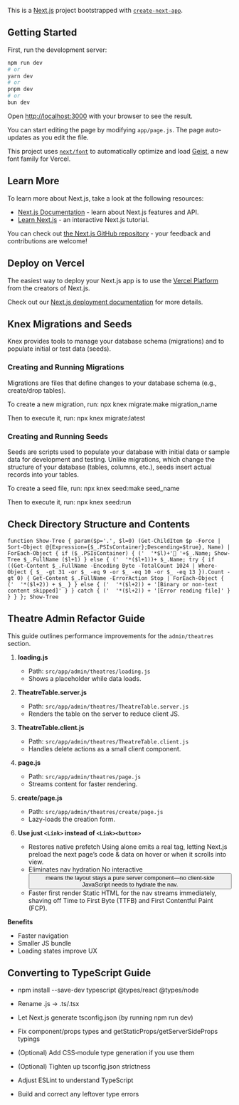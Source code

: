 This is a [Next.js](https://nextjs.org) project bootstrapped with [`create-next-app`](https://nextjs.org/docs/app/api-reference/cli/create-next-app).

## Getting Started

First, run the development server:

```bash
npm run dev
# or
yarn dev
# or
pnpm dev
# or
bun dev
```

Open [http://localhost:3000](http://localhost:3000) with your browser to see the result.

You can start editing the page by modifying `app/page.js`. The page auto-updates as you edit the file.

This project uses [`next/font`](https://nextjs.org/docs/app/building-your-application/optimizing/fonts) to automatically optimize and load [Geist](https://vercel.com/font), a new font family for Vercel.

## Learn More

To learn more about Next.js, take a look at the following resources:

- [Next.js Documentation](https://nextjs.org/docs) - learn about Next.js features and API.
- [Learn Next.js](https://nextjs.org/learn) - an interactive Next.js tutorial.

You can check out [the Next.js GitHub repository](https://github.com/vercel/next.js) - your feedback and contributions are welcome!

## Deploy on Vercel

The easiest way to deploy your Next.js app is to use the [Vercel Platform](https://vercel.com/new?utm_medium=default-template&filter=next.js&utm_source=create-next-app&utm_campaign=create-next-app-readme) from the creators of Next.js.

Check out our [Next.js deployment documentation](https://nextjs.org/docs/app/building-your-application/deploying) for more details.

## Knex Migrations and Seeds

Knex provides tools to manage your database schema (migrations) and to populate initial or test data (seeds).

### Creating and Running Migrations

Migrations are files that define changes to your database schema (e.g., create/drop tables).

To create a new migration, run:
npx knex migrate:make migration_name

Then to execute it, run:
npx knex migrate:latest

### Creating and Running Seeds

Seeds are scripts used to populate your database with initial data or sample data for development and testing. Unlike migrations, which change the structure of your database (tables, columns, etc.), seeds insert actual records into your tables.

To create a seed file, run:
npx knex seed:make seed_name

Then to execute it, run:
npx knex seed:run

## Check Directory Structure and Contents

```
function Show-Tree { param($p='.', $l=0) (Get-ChildItem $p -Force | Sort-Object @{Expression={$_.PSIsContainer};Descending=$true}, Name) | ForEach-Object { if ($_.PSIsContainer) { ('  '*$l)+'📁 '+$_.Name; Show-Tree $_.FullName ($l+1) } else { ('  '*($l+1))+ $_.Name; try { if ((Get-Content $_.FullName -Encoding Byte -TotalCount 1024 | Where-Object { $_ -gt 31 -or $_ -eq 9 -or $_ -eq 10 -or $_ -eq 13 }).Count -gt 0) { Get-Content $_.FullName -ErrorAction Stop | ForEach-Object { ('  '*($l+2)) + $_ } } else { ('  '*($l+2)) + '[Binary or non-text content skipped]' } } catch { ('  '*($l+2)) + '[Error reading file]' } } } }; Show-Tree
```

## Theatre Admin Refactor Guide

This guide outlines performance improvements for the `admin/theatres` section.

1. **loading.js**  
   - Path: `src/app/admin/theatres/loading.js`  
   - Shows a placeholder while data loads.

2. **TheatreTable.server.js**  
   - Path: `src/app/admin/theatres/TheatreTable.server.js`  
   - Renders the table on the server to reduce client JS.

3. **TheatreTable.client.js**  
   - Path: `src/app/admin/theatres/TheatreTable.client.js`  
   - Handles delete actions as a small client component.

4. **page.js**  
   - Path: `src/app/admin/theatres/page.js`  
   - Streams content for faster rendering.

5. **create/page.js**  
   - Path: `src/app/admin/theatres/create/page.js`  
   - Lazy-loads the creation form.

6. **Use just `<Link>` instead of `<Link><button>`**
    - Restores native prefetch
        Using <Link> alone emits a real <a> tag, letting Next.js preload the next page’s code & data on hover or when it scrolls into view.
    - Eliminates nav hydration
        No interactive <button> means the layout stays a pure server component—no client-side JavaScript needs to hydrate the nav.
    - Faster first render
        Static HTML for the nav streams immediately, shaving off Time to First Byte (TTFB) and First Contentful Paint (FCP).
        
**Benefits**  
- Faster navigation  
- Smaller JS bundle  
- Loading states improve UX

## Converting to TypeScript Guide

- npm install --save-dev typescript @types/react @types/node

- Rename .js → .ts/.tsx

- Let Next.js generate tsconfig.json (by running npm run dev)

- Fix component/props types and getStaticProps/getServerSideProps typings

- (Optional) Add CSS‐module type generation if you use them

- (Optional) Tighten up tsconfig.json strictness

- Adjust ESLint to understand TypeScript

- Build and correct any leftover type errors



